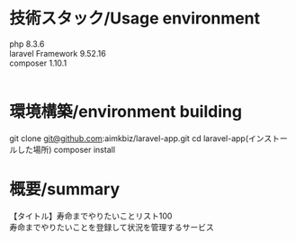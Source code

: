 # 技術スタック/Usage environment
php 8.3.6 <br />
laravel Framework 9.52.16<br />
composer 1.10.1 <br /><br />

# 環境構築/environment building
git clone git@github.com:aimkbiz/laravel-app.git
cd laravel-app(インストールした場所)
composer install


# 概要/summary
【タイトル】寿命までやりたいことリスト100<br />
寿命までやりたいことを登録して状況を管理するサービス

